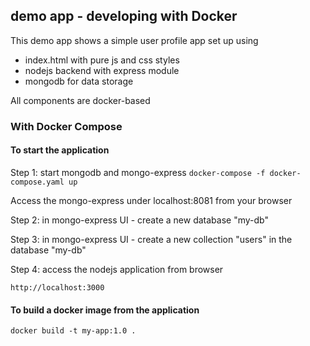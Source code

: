 ## demo app - developing with Docker

This demo app shows a simple user profile app set up using 
- index.html with pure js and css styles
- nodejs backend with express module
- mongodb for data storage

All components are docker-based


### With Docker Compose

#### To start the application

Step 1: start mongodb and mongo-express
`docker-compose -f docker-compose.yaml up`
    
Access the mongo-express under localhost:8081 from your browser
    
Step 2: in mongo-express UI - create a new database "my-db"

Step 3: in mongo-express UI - create a new collection "users" in the database "my-db"       
    
Step 4: access the nodejs application from browser 

    http://localhost:3000

#### To build a docker image from the application

    docker build -t my-app:1.0 .       
    
